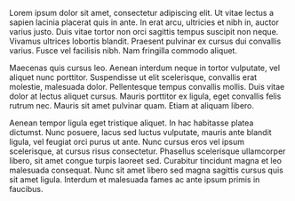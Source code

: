 Lorem ipsum dolor sit amet, consectetur adipiscing elit. Ut vitae lectus a sapien lacinia placerat quis in ante. In erat arcu, ultricies et nibh in, auctor varius justo. Duis vitae tortor non orci sagittis tempus suscipit non neque. Vivamus ultrices lobortis blandit. Praesent pulvinar ex cursus dui convallis varius. Fusce vel facilisis nibh. Nam fringilla commodo aliquet.

Maecenas quis cursus leo. Aenean interdum neque in tortor vulputate, vel aliquet nunc porttitor. Suspendisse ut elit scelerisque, convallis erat molestie, malesuada dolor. Pellentesque tempus convallis mollis. Duis vitae dolor at lectus aliquet cursus. Mauris porttitor ex ligula, eget convallis felis rutrum nec. Mauris sit amet pulvinar quam. Etiam at aliquam libero.

Aenean tempor ligula eget tristique aliquet. In hac habitasse platea dictumst. Nunc posuere, lacus sed luctus vulputate, mauris ante blandit ligula, vel feugiat orci purus ut ante. Nunc cursus eros vel ipsum scelerisque, at cursus risus consectetur. Phasellus scelerisque ullamcorper libero, sit amet congue turpis laoreet sed. Curabitur tincidunt magna et leo malesuada consequat. Nunc sit amet libero sed magna sagittis cursus quis sit amet ligula. Interdum et malesuada fames ac ante ipsum primis in faucibus.